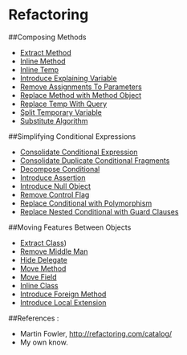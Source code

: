 Refactoring
===========

##Composing Methods

* [Extract Method](https://github.com/vicboma1/refactoring/blob/master/composingmethods/ExtractMethod.md)
* [Inline Method](https://github.com/vicboma1/refactoring/blob/master/composingmethods/InlineMethod.md)
* [Inline Temp](https://github.com/vicboma1/refactoring/blob/master/composingmethods/InlineTemp.md)
* [Introduce Explaining Variable](https://github.com/vicboma1/refactoring/blob/master/composingmethods/IntroduceExplainingVariable.md)
* [Remove Assignments To Parameters](https://github.com/vicboma1/refactoring/blob/master/composingmethods/RemoveAssignmentsToParameters.md)
* [Replace Method with Method Object](https://github.com/vicboma1/refactoring/blob/master/composingmethods/ReplaceMethodwithMethodObject.md)
* [Replace Temp With Query](https://github.com/vicboma1/refactoring/blob/master/composingmethods/ReplaceTempWithQuery.md)
* [Split Temporary Variable](https://github.com/vicboma1/refactoring/blob/master/composingmethods/SplitTemporaryVariable.md)
* [Substitute Algorithm](https://github.com/vicboma1/refactoring/blob/master/composingmethods/SubstituteAlgorithm.md)

##Simplifying Conditional Expressions

* [Consolidate Conditional Expression](https://github.com/vicboma1/refactoring/blob/master/simplifyingconditionalexpressions/ConsolidateConditionalExpression.md)
* [Consolidate Duplicate Conditional Fragments](https://github.com/vicboma1/refactoring/blob/master/simplifyingconditionalexpressions/ConsolidateDuplicateConditionalFragments.md)
* [Decompose Conditional](https://github.com/vicboma1/refactoring/blob/master/simplifyingconditionalexpressions/DecomposeConditional.md)
* [Introduce Assertion](https://github.com/vicboma1/refactoring/blob/master/simplifyingconditionalexpressions/IntroduceAssertion.md)
* [Introduce Null Object](https://github.com/vicboma1/refactoring/blob/master/simplifyingconditionalexpressions/IntroduceNullObject.md)
* [Remove Control Flag](https://github.com/vicboma1/refactoring/blob/master/simplifyingconditionalexpressions/RemoveControlFlag.md)
* [Replace Conditional with Polymorphism](https://github.com/vicboma1/refactoring/blob/master/simplifyingconditionalexpressions/ReplaceConditionalWithPolymorphism.md)
* [Replace Nested Conditional with Guard Clauses](https://github.com/vicboma1/refactoring/blob/master/simplifyingconditionalexpressions/ReplaceNestedConditionalWithGuardClauses.md)

##Moving Features Between Objects
* [Extract Class](https://github.com/vicboma1/refactoring/blob/master/movingfeaturesbetweenobjects/ExtractClass.md))
* [Remove Middle Man]()
* [Hide Delegate]()
* [Move Method]()
* [Move Field]()
* [Inline Class]()
* [Introduce Foreign Method]()
* [Introduce Local Extension]()


##References :

* Martin Fowler, http://refactoring.com/catalog/
* My own know.
